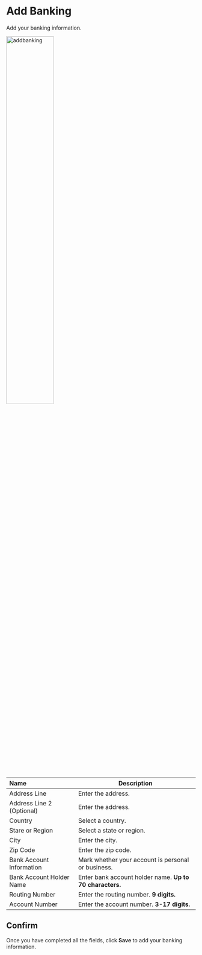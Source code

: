 # Add Banking

Add your banking information.

<img src="../../../../images/addbanking.jpg" alt="addbanking" style="width: 50%; display: block"></a>

**Name** | **Description** 
:--- | ---
Address Line | Enter the address.
Address Line 2 (Optional) | Enter the address.
Country | Select a country.
Stare or Region | Select a state or region.
City | Enter the city.
Zip Code | Enter the zip code.
Bank Account Information | Mark whether your account is personal or business.
Bank Account Holder Name | Enter bank account holder name. **Up to 70 characters.**
Routing Number | Enter the routing number. **9 digits.**
Account Number | Enter the account number. **3-17 digits.**


## Confirm

Once you have completed all the fields, click **Save** to add your banking information.

